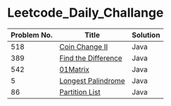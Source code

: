 # Leetcode_Daily_Challange

| Problem No.   |                        Title                                                                   |    Solution       |
|  ----------   | --------------------------------------------------------------------------------------------   | ---------------   |
|     518       |               [ Coin Change II ](url)                                                          |      Java         |
|     389       |              [ Find the Difference ](url)                                                      |      Java         |
|     542       |            [01Matrix  ](url)                                                                   |       Java        |
|     5         |            [Longest Palindrome](https://leetcode.com/problems/longest-palindromic-substring/)  |       Java        |
|     86        |            [Partition List ](https://leetcode.com/problems/partition-list/)                    |       Java        |
